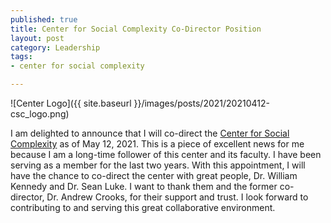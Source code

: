 ```yaml
--- 
published: true
title: Center for Social Complexity Co-Director Position
layout: post
category: Leadership
tags:
- center for social complexity

---
```


![Center Logo]({{ site.baseurl }}/images/posts/2021/20210412-csc_logo.png)

I am delighted to announce that I will co-direct the [Center for Social Complexity](https://socialcomplexity.gmu.edu/) as of May 12, 2021. This is a piece of excellent news for me because I am a long-time follower of this center and its faculty. I have been serving as a member for the last two years. With this appointment, I will have the chance to co-direct the center with great people, Dr. William Kennedy and Dr. Sean Luke. I want to thank them and the former co-director, Dr. Andrew Crooks, for their support and trust. I look forward to contributing to and serving this great collaborative environment. 


